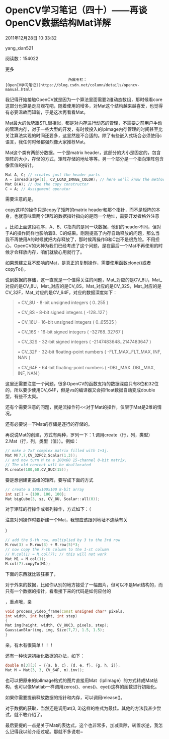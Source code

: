 # OpenCV学习笔记（四十）——再谈OpenCV数据结构Mat详解

2011年12月28日 10:33:32

yang_xian521

阅读数：154022

更多

 								所属专栏： 																[OpenCV学习笔记](https://blog.csdn.net/column/details/opencv-manual.html) 																 							

 									



我记得开始接触OpenCV就是因为一个算法里面需要2维动态数组，那时候看core这部分也算是走马观花吧，随着使用的增多，对Mat这个结构越来越喜爱，也觉得有必要温故而知新，于是这次再看看Mat。

Mat最大的优势跟STL很相似，都是对内存进行动态的管理，不需要之前用户手动的管理内存，对于一些大型的开发，有时候投入的lpImage内存管理的时间甚至比关注算法实现的时间还要多，这显然是不合适的。除了有些嵌入式场合必须使用c语言，我任何时候都强烈像大家推荐Mat。

Mat这个类有两部分数据。一个是matrix header，这部分的大小是固定的，包含矩阵的大小，存储的方式，矩阵存储的地址等等。另一个部分是一个指向矩阵包含像素值的指针。



```cpp
Mat A, C; // creates just the header parts
A = imread(argv[1], CV_LOAD_IMAGE_COLOR); // here we’ll know the method used (allocate matrix)
Mat B(A); // Use the copy constructor
C = A; // Assignment operator
```

 需要注意的是，

copy这样的操作只是copy了矩阵的matrix header和那个指针，而不是矩阵的本身，也就意味着两个矩阵的数据指针指向的是同一个地址，需要开发者格外注意

。比如上面这段程序，A、B、C指向的是同一块数据，他们的header不同，但对于A的操作同样也影响着B、C的结果。刚刚提高了内存自动释放的问题，那么当我不再使用A的时候就把内存释放了，那时候再操作B和C岂不是很危险。不用担心，OpenCV的大神为我们已经考虑了这个问题，是在最后一个Mat不再使用的时候才会释放内存，咱们就放心用就行了。 



如果想建立互不影响的Mat，是真正的复制操作，需要使用函数clone()或者copyTo()。

说到数据的存储，这一直就是一个值得关注的问题，Mat_<uchar>对应的是CV_8U，Mat_<uchar>对应的是CV_8U，Mat_<char>对应的是CV_8S，Mat_<int>对应的是CV_32S，Mat_<float>对应的是CV_32F，Mat_<double>对应的是CV_64F，对应的数据深度如下：

> • CV_8U - 8-bit unsigned integers ( 0..255 )
>
> • CV_8S - 8-bit signed integers ( -128..127 )
>
> • CV_16U - 16-bit unsigned integers ( 0..65535 )
>
> • CV_16S - 16-bit signed integers ( -32768..32767 )
>
> • CV_32S - 32-bit signed integers ( -2147483648..2147483647 )
>
> • CV_32F - 32-bit ﬂoating-point numbers ( -FLT_MAX..FLT_MAX, INF, NAN )
>
> • CV_64F - 64-bit ﬂoating-point numbers ( -DBL_MAX..DBL_MAX, INF, NAN )

这里还需要注意一个问题，很多OpenCV的函数支持的数据深度只有8位和32位的，所以要少使用CV_64F，但是vs的编译器又会把float数据自动变成double型，有些不太爽。

还有个需要注意的问题，就是流操作符<<对于Mat的操作，仅限于Mat是2维的情况。

还有必要说一下Mat的存储是逐行的存储的。

再说说Mat的创建，方式有两种，罗列一下：1.调用create（行，列，类型）2.Mat（行，列，类型（值））。例如：



```cpp
// make a 7x7 complex matrix filled with 1+3j.
Mat M(7,7,CV_32FC2,Scalar(1,3));
// and now turn M to a 100x60 15-channel 8-bit matrix.
// The old content will be deallocated
M.create(100,60,CV_8UC(15));
```

 要是想创建更高维的矩阵，要写成下面的方式 



```cpp
// create a 100x100x100 8-bit array
int sz[] = {100, 100, 100};
Mat bigCube(3, sz, CV_8U, Scalar::all(0));
```

 对于矩阵的行操作或者列操作，方式如下：（

注意对列操作时要新建一个Mat，我想应该跟列地址不连续有关

）

```cpp
// add the 5-th row, multiplied by 3 to the 3rd row
M.row(3) = M.row(3) + M.row(5)*3;
// now copy the 7-th column to the 1-st column
// M.col(1) = M.col(7); // this will not work
Mat M1 = M.col(1);
M.col(7).copyTo(M1);
```

 下面的东西就比较狂暴了，

对于外来的数据，比如你从别的地方接受了一幅图片，但可以不是Mat结构的，而只有一个数据的指针，看看接下来的代码是如何应付的

，重点哦，亲 



```cpp
void process_video_frame(const unsigned char* pixels,
int width, int height, int step)
{
Mat img(height, width, CV_8UC3, pixels, step);
GaussianBlur(img, img, Size(7,7), 1.5, 1.5);
}
```

 亲，有木有很简单！！！ 

还有一种快速初始化数据的办法，如下：



```cpp
double m[3][3] = {{a, b, c}, {d, e, f}, {g, h, i}};
Mat M = Mat(3, 3, CV_64F, m).inv();
```

 也可以把原来的IplImage格式的图片直接用Mat（IplImage）的方式转成Mat结构，也可以像Matlab一样调用zeros()、ones()、eye()这样的函数进行初始化。 

如果你需要提前释放数据的指针和内存，可以调用release()。

对于数据的获取，当然还是调用at<float>(3, 3)这样的格式为最佳。其他的方法我甚少尝试，就不敢介绍了。

最后要提的一点是关于Mat的表达式，这个也非常多，加减乘除，转置求逆，我怎么记得我以前介绍过呢。那就不多说啦~